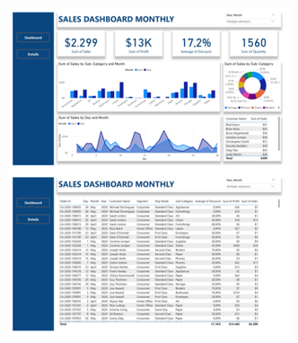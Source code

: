 ![Header](https://github.com/ahmadfurqan7/PowerBI-Project/blob/main/Sales%20Dashboard%20Monthly/sales-dashboard-monthly_page-0001.jpg)
![Header](https://github.com/ahmadfurqan7/PowerBI-Project/blob/main/Sales%20Dashboard%20Monthly/sales-dashboard-monthly-1_page-0002.jpg)
